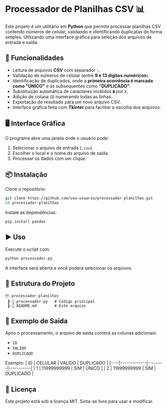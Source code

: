 # Processador de Planilhas CSV 📊

Este projeto é um utilitário em **Python** que permite processar planilhas CSV contendo números de celular, validando e identificando duplicatas de forma simples. Utilizando uma interface gráfica para seleção dos arquivos de entrada e saída.

## 🚀 Funcionalidades
- Leitura de arquivos **CSV** com separador `;`.
- Validação de números de celular (entre **9 e 13 dígitos numéricos**).
- Identificação de duplicados, onde a **primeira ocorrência é marcada como "ÚNICO"** e as subsequentes como **"DUPLICADO"**.
- Substituição automática de caracteres inválidos `�` por `X`.
- Adição de coluna `ID` numerando todas as linhas.
- Exportação do resultado para um novo arquivo CSV.
- Interface gráfica feita com **Tkinter** para facilitar a escolha dos arquivos.

## 🖥️ Interface Gráfica
O programa abre uma janela onde o usuário pode:
1. Selecionar o arquivo de entrada (`.csv`).
2. Escolher o local e o nome do arquivo de saída.
3. Processar os dados com um clique.

## 📦 Instalação
Clone o repositório:
```bash
git clone https://github.com/seu-usuario/processador-planilhas.git
cd processador-planilhas
```

Instale as dependências:
```bash
pip install pandas
```

## ▶️ Uso
Execute o script com:
```bash
python processador.py
```

A interface será aberta e você poderá selecionar os arquivos.

## 📂 Estrutura do Projeto
```
📦 processador-planilhas
 ┣ 📜 processador.py   # Código principal
 ┣ 📜 README.md        # Este arquivo
```

## 🔧 Exemplo de Saída
Após o processamento, o arquivo de saída conterá as colunas adicionais:
- `ID`
- `VALIDO`
- `DUPLICADO`

Exemplo:
| ID | CELULAR     | VALIDO | DUPLICADO |
|----|-------------|--------|-----------|
| 1  | 11999999999 | SIM    | ÚNICO     |
| 2  | 11999999999 | SIM    | DUPLICADO |

## 📜 Licença
Este projeto está sob a licença MIT. Sinta-se livre para usar e modificar.
